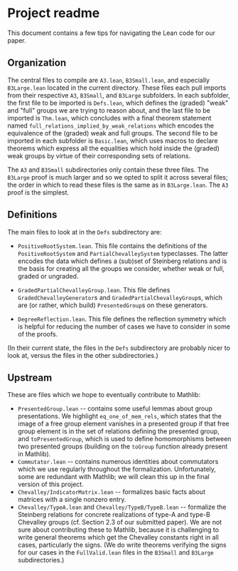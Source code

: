 
# Project readme

This document contains a few tips for navigating the Lean code for our paper.

## Organization

The central files to compile are `A3.lean`, `B3Small.lean`, and especially `B3Large.lean`
located in the current directory. These files each pull imports from their respective
`A3`, `B3Small`, and `B3Large` subfolders. In each subfolder, the first file to be imported is
`Defs.lean`, which defines the (graded) "weak" and "full" groups we are trying to reason about,
and the last file to be imported is `Thm.lean`, which concludes with a final theorem statement
named `full_relations_implied_by_weak_relations` which encodes the equivalence of the
(graded) weak and full groups. The second file to be imported in each subfolder is `Basic.lean`, which
uses macros to declare theorems which express all the equalities which hold inside the
(graded) weak groups by virtue of their corresponding sets of relations.

The `A3` and `B3Small` subdirectories only contain these three files. The `B3Large` proof is
much larger and so we opted to split it across several files; the order in which to read
these files is the same as in `B3Large.lean`. The `A3` proof is the simplest.

## Definitions

The main files to look at in the `Defs` subdirectory are:

* `PositiveRootSystem.lean`. This file contains the definitions of the `PositiveRootSystem` and
`PartialChevalleySystem` typeclasses. The latter encodes the data which defines a (sub)set of
Steinberg relations and is the basis for creating all the groups we consider, whether weak or full,
graded or ungraded.

* `GradedPartialChevalleyGroup.lean`. This file defines `GradedChevalleyGenerator`s and
`GradedPartialChevalleyGroup`s, which are (or rather, which build) `PresentedGroup`s on
these generators.

* `DegreeReflection.lean`. This file defines the reflection symmetry which is helpful
for reducing the number of cases we have to consider in some of the proofs.

(In their current state, the files in the `Defs` subdirectory are probably nicer to look at,
versus the files in the other subdirectories.)

## Upstream

These are files which we hope to eventually contribute to Mathlib:

* `PresentedGroup.lean` -- contains some useful lemmas about group presentations. We highlight
`eq_one_of_mem_rels`, which states that the image of a free group element vanishes in a
presented group if that free group element is in the set of relations defining the presented
group, and `toPresentedGroup`, which is used to define homomorphisms between two presented
groups (building on the `toGroup` function already present in Mathlib).
* `Commutator.lean` -- contains numerous identities about commutators which we use regularly
throughout the formalization. Unfortunately, some are redundant with Mathlib; we will clean
this up in the final version of this project.
* `Chevalley/IndicatorMatrix.lean` -- formalizes basic facts about matrices with a single
nonzero entry.
* `Chevalley/TypeA.lean` and `Chevalley/TypeB/TypeB.lean` -- formalize the Steinberg relations
for concrete realizations of type-A and type-B Chevalley groups (cf. Section 2.3 of our
submitted paper). We are not sure about contributing these to Mathlib, because it is
challenging to write general theorems which get the Chevalley constants right in all
cases, particularly the signs. (We do write theorems verifying the signs for our cases in
the `FullValid.lean` files in the `B3Small` and `B3Large` subdirectories.)

